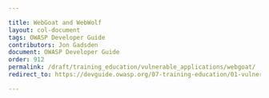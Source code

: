 ```yaml
---

title: WebGoat and WebWolf
layout: col-document
tags: OWASP Developer Guide
contributors: Jon Gadsden
document: OWASP Developer Guide
order: 912
permalink: /draft/training_education/vulnerable_applications/webgoat/
redirect_to: https://devguide.owasp.org/07-training-education/01-vulnerable-apps/02-webgoat/

---
```

